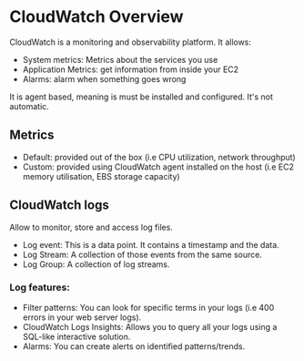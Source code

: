# CloudWatch Overview
CloudWatch is a monitoring and observability platform. It allows:
- System metrics: Metrics about the services you use
- Application Metrics: get information from inside your EC2
- Alarms: alarm when something goes wrong

It is agent based, meaning is must be installed and configured. It's not automatic.

## Metrics
- Default: provided out of the box (i.e CPU utilization, network throughput)
- Custom: provided using CloudWatch agent installed on the host (i.e EC2 memory utilisation, EBS storage capacity)

## CloudWatch logs
Allow to monitor, store and access log files. 
- Log event: This is a data point. It contains a timestamp and the data. 
- Log Stream: A collection of those events from the same source.
- Log Group: A collection of log streams. 

### Log features: 
- Filter patterns: You can look for specific terms in your logs (i.e 400 errors in your web server logs).
- CloudWatch Logs Insights: Allows you to query all your logs using a SQL-like interactive solution.
- Alarms: You can create alerts on identified patterns/trends.

